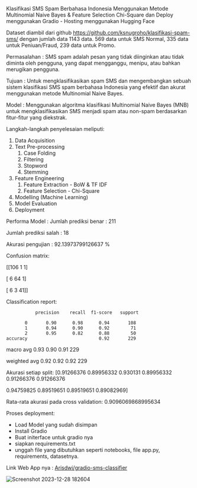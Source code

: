 Klasifikasi SMS Spam Berbahasa Indonesia Menggunakan Metode Multinomial Naive Bayes & Feature Selection Chi-Square dan Deploy menggunakan Gradio - Hosting menggunakan Hugging Face

Dataset diambil dari github https://github.com/ksnugroho/klasifikasi-spam-sms/ dengan jumlah data 1143 data. 569 data untuk SMS Normal, 335 data untuk Peniuan/Fraud, 239 data untuk Promo. 

Permasalahan : SMS spam adalah pesan yang tidak diinginkan atau tidak diminta oleh pengguna, yang dapat mengganggu, menipu, atau bahkan merugikan pengguna.

Tujuan : Untuk mengklasifikasikan spam SMS dan mengembangkan sebuah sistem klasifikasi SMS spam berbahasa Indonesia yang efektif dan akurat menggunakan metode Multinomial Naive Bayes.

Model : Menggunakan algoritma klasifikasi Multinomial Naive Bayes (MNB) untuk mengklasifikasikan SMS menjadi spam atau non-spam berdasarkan fitur-fitur yang diekstrak.

Langkah-langkah penyelesaian meliputi:
1. Data Acquisition
2. Text Pre-processing
   1. Case Folding
   2. Filtering
   3. Stopword
   4. Stemming
3. Feature Engineering
   1. Feature Extraction - BoW & TF IDF
   2. Feature Selection - Chi-Square
4. Modelling (Machine Learning)
5. Model Evaluation
6. Deployment

Performa Model : 
Jumlah prediksi benar	: 211

Jumlah prediksi salah	: 18

Akurasi pengujian	: 92.13973799126637 %

Confusion matrix:

 [[106   1   1]
 
 [  6  64   1]
 
 [  6   3  41]]

 Classification report:
 
               precision    recall  f1-score   support

           0       0.90      0.98      0.94       108
           1       0.94      0.90      0.92        71
           2       0.95      0.82      0.88        50
    accuracy                           0.92       229
    
   macro avg       0.93      0.90      0.91       229
   
weighted avg       0.92      0.92      0.92       229

Akurasi setiap split: [0.91266376 0.89956332 0.930131   0.89956332 0.91266376 0.91266376

 0.94759825 0.89519651 0.89519651 0.89082969] 

Rata-rata akurasi pada cross validation: 0.9096069868995634

Proses deployment:
- Load Model yang sudah disimpan
- Install Gradio
- Buat initerface untuk gradio nya
- siapkan requirements.txt
- unggah file yang dibutuhkan seperti notebooks, file app.py, requirements, datasetnya.




Link Web App nya : [Arisdwi/gradio-sms-classifier](https://huggingface.co/spaces/Arisdwi/gradio-sms-classifier)

![Screenshot 2023-12-28 182604](https://github.com/Arisdwi666/klasifikasi-sms-spam-with-gradio/assets/74097572/5b61e9c0-299f-417a-adbf-6b04c1f7470d)
